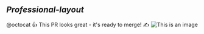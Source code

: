  ## *Professional-layout*
@octocat :+1: This PR looks great - it's ready to merge! ✍️
![This is an image](/../lesson-2/images/account.svg)

